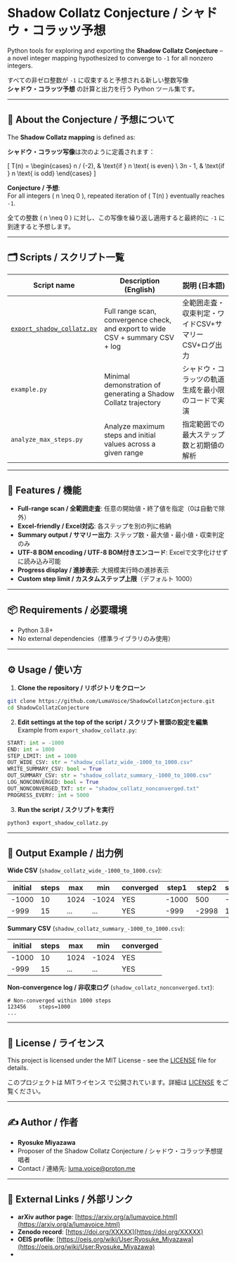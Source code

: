 # Shadow Collatz Conjecture / シャドウ・コラッツ予想

Python tools for exploring and exporting the **Shadow Collatz Conjecture** –  
a novel integer mapping hypothesized to converge to `-1` for all nonzero integers.

すべての非ゼロ整数が `-1` に収束すると予想される新しい整数写像  
**シャドウ・コラッツ予想** の計算と出力を行う Python ツール集です。

---

## 📖 About the Conjecture / 予想について

The **Shadow Collatz mapping** is defined as:

**シャドウ・コラッツ写像**は次のように定義されます：

\[
T(n) =
\begin{cases}
n / (-2), & \text{if } n \text{ is even} \\
3n - 1, & \text{if } n \text{ is odd}
\end{cases}
\]

**Conjecture / 予想**:  
For all integers \( n \neq 0 \), repeated iteration of \( T(n) \) eventually reaches `-1`.

全ての整数 \( n \neq 0 \) に対し、この写像を繰り返し適用すると最終的に `-1` に到達すると予想します。

---

## 🗂 Scripts / スクリプト一覧

| Script name | Description (English) | 説明 (日本語) |
|-------------|------------------------|--------------|
| [`export_shadow_collatz.py`](export_shadow_collatz.py) | Full range scan, convergence check, and export to wide CSV + summary CSV + log | 全範囲走査・収束判定・ワイドCSV+サマリーCSV+ログ出力 |
| `example.py` | Minimal demonstration of generating a Shadow Collatz trajectory | シャドウ・コラッツの軌道生成を最小限のコードで実演 |
| `analyze_max_steps.py` | Analyze maximum steps and initial values across a given range | 指定範囲での最大ステップ数と初期値の解析 |

---

## 🚀 Features / 機能

- **Full-range scan / 全範囲走査**: 任意の開始値・終了値を指定（0は自動で除外）
- **Excel-friendly / Excel対応**: 各ステップを別の列に格納
- **Summary output / サマリー出力**: ステップ数・最大値・最小値・収束判定のみ
- **UTF-8 BOM encoding / UTF-8 BOM付きエンコード**: Excelで文字化けせずに読み込み可能
- **Progress display / 進捗表示**: 大規模実行時の進捗表示
- **Custom step limit / カスタムステップ上限**（デフォルト 1000）

---

## 📦 Requirements / 必要環境

- Python 3.8+
- No external dependencies（標準ライブラリのみ使用）

---

## ⚙️ Usage / 使い方

1. **Clone the repository / リポジトリをクローン**
```bash
git clone https://github.com/LumaVoice/ShadowCollatzConjecture.git
cd ShadowCollatzConjecture
```

2. **Edit settings at the top of the script / スクリプト冒頭の設定を編集**  
   Example from `export_shadow_collatz.py`:
```python
START: int = -1000
END: int = 1000
STEP_LIMIT: int = 1000
OUT_WIDE_CSV: str = "shadow_collatz_wide_-1000_to_1000.csv"
WRITE_SUMMARY_CSV: bool = True
OUT_SUMMARY_CSV: str = "shadow_collatz_summary_-1000_to_1000.csv"
LOG_NONCONVERGED: bool = True
OUT_NONCONVERGED_TXT: str = "shadow_collatz_nonconverged.txt"
PROGRESS_EVERY: int = 5000
```

3. **Run the script / スクリプトを実行**
```bash
python3 export_shadow_collatz.py
```

---

## 📂 Output Example / 出力例

**Wide CSV** (`shadow_collatz_wide_-1000_to_1000.csv`):

| initial | steps | max | min | converged | step1 | step2 | step3 | ... |
|---------|-------|-----|-----|-----------|-------|-------|-------|-----|
| -1000   | 10    | 1024 | -1024 | YES | -1000 | 500 | -250 | ... |
| -999    | 15    | ... | ... | YES | -999  | -2998 | 1499 | ... |

**Summary CSV** (`shadow_collatz_summary_-1000_to_1000.csv`):

| initial | steps | max | min | converged |
|---------|-------|-----|-----|-----------|
| -1000   | 10    | 1024 | -1024 | YES |
| -999    | 15    | ... | ... | YES |

**Non-convergence log / 非収束ログ** (`shadow_collatz_nonconverged.txt`):
```
# Non-converged within 1000 steps
123456    steps=1000
...
```

---

## 📜 License / ライセンス

This project is licensed under the MIT License - see the [LICENSE](LICENSE) file for details.

このプロジェクトは MITライセンス で公開されています。詳細は [LICENSE](LICENSE) をご覧ください。

---

## ✍️ Author / 作者

- **Ryosuke Miyazawa**  
- Proposer of the Shadow Collatz Conjecture / シャドウ・コラッツ予想提唱者  
- Contact / 連絡先: luma.voice@proton.me

---

## 🔗 External Links / 外部リンク

- **arXiv author page**: [https://arxiv.org/a/lumavoice.html](https://arxiv.org/a/lumavoice.html)
- **Zenodo record**: [https://doi.org/XXXXX](https://doi.org/XXXXX)  <!-- DOIが発行されたら置き換え -->
- **OEIS profile**: [https://oeis.org/wiki/User:Ryosuke_Miyazawa](https://oeis.org/wiki/User:Ryosuke_Miyazawa)
- 

